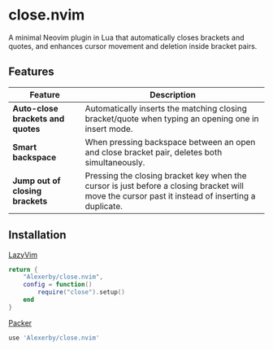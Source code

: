 # close.nvim

A minimal Neovim plugin in Lua that automatically closes brackets and quotes, and enhances cursor movement and deletion inside bracket pairs. 

## Features

| Feature | Description |
|---------|-------------|
| **Auto-close brackets and quotes** | Automatically inserts the matching closing bracket/quote when typing an opening one in insert mode. |
| **Smart backspace** | When pressing backspace between an open and close bracket pair, deletes both simultaneously. |
| **Jump out of closing brackets** | Pressing the closing bracket key when the cursor is just before a closing bracket will move the cursor past it instead of inserting a duplicate. |

## Installation

[LazyVim](https://github.com/LazyVim/LazyVim)
```lua
return {
    "Alexerby/close.nvim",
    config = function()
        require("close").setup()
    end
}
```

[Packer](https://github.com/wbthomason/packer.nvim)
```Lua
use 'Alexerby/close.nvim'
```
